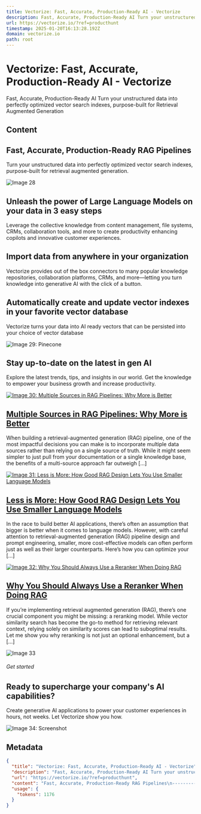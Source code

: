 ```yaml
---
title: Vectorize: Fast, Accurate, Production-Ready AI - Vectorize
description: Fast, Accurate, Production-Ready AI Turn your unstructured data into perfectly optimized vector search indexes, purpose-built for Retrieval Augmented Generation
url: https://vectorize.io/?ref=producthunt
timestamp: 2025-01-20T16:13:28.192Z
domain: vectorize.io
path: root
---
```


# Vectorize: Fast, Accurate, Production-Ready AI - Vectorize


Fast, Accurate, Production-Ready AI Turn your unstructured data into perfectly optimized vector search indexes, purpose-built for Retrieval Augmented Generation


## Content

Fast, Accurate, Production-Ready RAG Pipelines
----------------------------------------------

Turn your unstructured data into perfectly optimized vector search indexes, purpose-built for retrieval augmented generation.

![Image 28](https://mlrwd9rnffxq.i.optimole.com/cb:641c.2be21/w:1200/h:914/q:90/f:best/sm:0/https://vectorize.io/wp-content/uploads/2024/05/rag-experiment-screen-2.jpg)

Unleash the power of Large Language Models on your data in 3 easy steps
-----------------------------------------------------------------------

Leverage the collective knowledge from content management, file systems, CRMs, collaboration tools, and more to create productivity enhancing copilots and innovative customer experiences.

Import data from anywhere in your organization
----------------------------------------------

Vectorize provides out of the box connectors to many popular knowledge repositories, collaboration platforms, CRMs, and more—letting you turn knowledge into generative AI with the click of a button.

Automatically create and update vector indexes in your favorite vector database
-------------------------------------------------------------------------------

Vectorize turns your data into AI ready vectors that can be persisted into your choice of vector database

![Image 29: Pinecone](https://mlrwd9rnffxq.i.optimole.com/cb:641c.2be21/w:320/h:408/q:90/f:best/sm:0/https://vectorize.io/wp-content/uploads/2024/01/Pinecone-tpt.png)

Stay up-to-date on the latest in gen AI
---------------------------------------

Explore the latest trends, tips, and insights in our world. Get the knowledge to empower your business growth and increase productivity.

[![Image 30: Multiple Sources in RAG Pipelines: Why More is Better](https://mlrwd9rnffxq.i.optimole.com/cb:641c.2be21/w:1200/h:628/q:90/f:best/sm:0/https://vectorize.io/wp-content/uploads/2025/01/banner_1920x1080px_clean_3.png)](https://vectorize.io/multiple-sources-in-rag-pipelines-why-more-is-better/)

[Multiple Sources in RAG Pipelines: Why More is Better](https://vectorize.io/multiple-sources-in-rag-pipelines-why-more-is-better/)
-----------------------------------------------------------------------------------------------------------------------------------

When building a retrieval-augmented generation (RAG) pipeline, one of the most impactful decisions you can make is to incorporate multiple data sources rather than relying on a single source of truth. While it might seem simpler to just pull from your documentation or a single knowledge base, the benefits of a multi-source approach far outweigh \[…\]

[![Image 31: Less is More: How Good RAG Design Lets You Use Smaller Language Models](https://mlrwd9rnffxq.i.optimole.com/cb:641c.2be21/w:1200/h:628/q:90/f:best/sm:0/https://vectorize.io/wp-content/uploads/2025/01/banner_1920x1080px_clean_2.png)](https://vectorize.io/less-is-more-how-good-rag-design-lets-you-use-smaller-language-models/)

[Less is More: How Good RAG Design Lets You Use Smaller Language Models](https://vectorize.io/less-is-more-how-good-rag-design-lets-you-use-smaller-language-models/)
---------------------------------------------------------------------------------------------------------------------------------------------------------------------

In the race to build better AI applications, there’s often an assumption that bigger is better when it comes to language models. However, with careful attention to retrieval-augmented generation (RAG) pipeline design and prompt engineering, smaller, more cost-effective models can often perform just as well as their larger counterparts. Here’s how you can optimize your \[…\]

[![Image 32: Why You Should Always Use a Reranker When Doing RAG](https://mlrwd9rnffxq.i.optimole.com/cb:641c.2be21/w:1200/h:628/q:90/f:best/sm:0/https://vectorize.io/wp-content/uploads/2025/01/banner_1920x1080px_clean_1.png)](https://vectorize.io/why-you-should-always-use-a-reranker-when-doing-rag/)

[Why You Should Always Use a Reranker When Doing RAG](https://vectorize.io/why-you-should-always-use-a-reranker-when-doing-rag/)
--------------------------------------------------------------------------------------------------------------------------------

If you’re implementing retrieval augmented generation (RAG), there’s one crucial component you might be missing: a reranking model. While vector similarity search has become the go-to method for retrieving relevant context, relying solely on similarity scores can lead to suboptimal results. Let me show you why reranking is not just an optional enhancement, but a \[…\]

![Image 33](http://sierra.keydesign.xyz/crm/wp-content/uploads/sites/13/2023/09/crm-shape-2.svg)

###### Get started

Ready to supercharge your company's AI capabilities?
----------------------------------------------------

Create generative AI applications to power your customer experiences in hours, not weeks. Let Vectorize show you how.

![Image 34: Screenshot](https://mlrwd9rnffxq.i.optimole.com/cb:641c.2be21/w:3584/h:1808/q:90/f:best/sm:0/https://vectorize.io/wp-content/uploads/2024/01/Screenshot-2024-01-13-at-9.11.50-PM.png)

## Metadata

```json
{
  "title": "Vectorize: Fast, Accurate, Production-Ready AI - Vectorize",
  "description": "Fast, Accurate, Production-Ready AI Turn your unstructured data into perfectly optimized vector search indexes, purpose-built for Retrieval Augmented Generation",
  "url": "https://vectorize.io/?ref=producthunt",
  "content": "Fast, Accurate, Production-Ready RAG Pipelines\n----------------------------------------------\n\nTurn your unstructured data into perfectly optimized vector search indexes, purpose-built for retrieval augmented generation.\n\n![Image 28](https://mlrwd9rnffxq.i.optimole.com/cb:641c.2be21/w:1200/h:914/q:90/f:best/sm:0/https://vectorize.io/wp-content/uploads/2024/05/rag-experiment-screen-2.jpg)\n\nUnleash the power of Large Language Models on your data in 3 easy steps\n-----------------------------------------------------------------------\n\nLeverage the collective knowledge from content management, file systems, CRMs, collaboration tools, and more to create productivity enhancing copilots and innovative customer experiences.\n\nImport data from anywhere in your organization\n----------------------------------------------\n\nVectorize provides out of the box connectors to many popular knowledge repositories, collaboration platforms, CRMs, and more—letting you turn knowledge into generative AI with the click of a button.\n\nAutomatically create and update vector indexes in your favorite vector database\n-------------------------------------------------------------------------------\n\nVectorize turns your data into AI ready vectors that can be persisted into your choice of vector database\n\n![Image 29: Pinecone](https://mlrwd9rnffxq.i.optimole.com/cb:641c.2be21/w:320/h:408/q:90/f:best/sm:0/https://vectorize.io/wp-content/uploads/2024/01/Pinecone-tpt.png)\n\nStay up-to-date on the latest in gen AI\n---------------------------------------\n\nExplore the latest trends, tips, and insights in our world. Get the knowledge to empower your business growth and increase productivity.\n\n[![Image 30: Multiple Sources in RAG Pipelines: Why More is Better](https://mlrwd9rnffxq.i.optimole.com/cb:641c.2be21/w:1200/h:628/q:90/f:best/sm:0/https://vectorize.io/wp-content/uploads/2025/01/banner_1920x1080px_clean_3.png)](https://vectorize.io/multiple-sources-in-rag-pipelines-why-more-is-better/)\n\n[Multiple Sources in RAG Pipelines: Why More is Better](https://vectorize.io/multiple-sources-in-rag-pipelines-why-more-is-better/)\n-----------------------------------------------------------------------------------------------------------------------------------\n\nWhen building a retrieval-augmented generation (RAG) pipeline, one of the most impactful decisions you can make is to incorporate multiple data sources rather than relying on a single source of truth. While it might seem simpler to just pull from your documentation or a single knowledge base, the benefits of a multi-source approach far outweigh \\[…\\]\n\n[![Image 31: Less is More: How Good RAG Design Lets You Use Smaller Language Models](https://mlrwd9rnffxq.i.optimole.com/cb:641c.2be21/w:1200/h:628/q:90/f:best/sm:0/https://vectorize.io/wp-content/uploads/2025/01/banner_1920x1080px_clean_2.png)](https://vectorize.io/less-is-more-how-good-rag-design-lets-you-use-smaller-language-models/)\n\n[Less is More: How Good RAG Design Lets You Use Smaller Language Models](https://vectorize.io/less-is-more-how-good-rag-design-lets-you-use-smaller-language-models/)\n---------------------------------------------------------------------------------------------------------------------------------------------------------------------\n\nIn the race to build better AI applications, there’s often an assumption that bigger is better when it comes to language models. However, with careful attention to retrieval-augmented generation (RAG) pipeline design and prompt engineering, smaller, more cost-effective models can often perform just as well as their larger counterparts. Here’s how you can optimize your \\[…\\]\n\n[![Image 32: Why You Should Always Use a Reranker When Doing RAG](https://mlrwd9rnffxq.i.optimole.com/cb:641c.2be21/w:1200/h:628/q:90/f:best/sm:0/https://vectorize.io/wp-content/uploads/2025/01/banner_1920x1080px_clean_1.png)](https://vectorize.io/why-you-should-always-use-a-reranker-when-doing-rag/)\n\n[Why You Should Always Use a Reranker When Doing RAG](https://vectorize.io/why-you-should-always-use-a-reranker-when-doing-rag/)\n--------------------------------------------------------------------------------------------------------------------------------\n\nIf you’re implementing retrieval augmented generation (RAG), there’s one crucial component you might be missing: a reranking model. While vector similarity search has become the go-to method for retrieving relevant context, relying solely on similarity scores can lead to suboptimal results. Let me show you why reranking is not just an optional enhancement, but a \\[…\\]\n\n![Image 33](http://sierra.keydesign.xyz/crm/wp-content/uploads/sites/13/2023/09/crm-shape-2.svg)\n\n###### Get started\n\nReady to supercharge your company's AI capabilities?\n----------------------------------------------------\n\nCreate generative AI applications to power your customer experiences in hours, not weeks. Let Vectorize show you how.\n\n![Image 34: Screenshot](https://mlrwd9rnffxq.i.optimole.com/cb:641c.2be21/w:3584/h:1808/q:90/f:best/sm:0/https://vectorize.io/wp-content/uploads/2024/01/Screenshot-2024-01-13-at-9.11.50-PM.png)",
  "usage": {
    "tokens": 1176
  }
}
```
